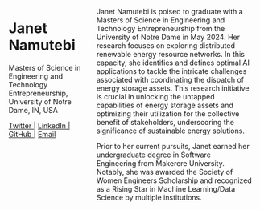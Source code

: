 <link rel="stylesheet" href="https://cdnjs.cloudflare.com/ajax/libs/font-awesome/5.15.4/css/all.min.css" integrity="sha384-GLhlTQ8iZS+9Ll6M6ZSczkGMITMOGQ4CXLr5+iEACYFh5H8I5kN5Z3u9yExl70+b" crossorigin="anonymous">

<div style="display: flex; flex-direction: row;">
    <div style="flex: 1; padding: 0 10px;">
        <h1><strong>Janet Namutebi</strong></h1>
        <p>Masters of Science in Engineering and Technology Entrepreneurship, University of Notre Dame, IN, USA</p>
        <!-- Social Media Links with Icons -->
       <p>
           <a href="https://twitter.com/janetjanx" target="_blank" title="Twitter"><i class="fab fa-twitter"></i>Twitter |</a>
           <a href="https://linkedin.com/in/janetnamutebi" target="_blank" title="LinkedIn"><i class="fab fa-linkedin"></i>LinkedIn |</a>
           <a href="https://github.com/janetjanx" target="_blank" title="GitHub">GitHub |<i class="fab fa-github"></i></a>
           <a href="mailto:jnamuteb@nd.edu" target="_blank" title="Email"><i class="fab fa-email"></i>Email</a>
       </p>
    </div>
    <div style="flex: 2; padding: 0 10px;">
        <p> Janet Namutebi is poised to graduate with a Masters of Science in Engineering and Technology Entrepreneurship from the University of Notre Dame in May 2024. Her research focuses on exploring distributed renewable energy resource networks. In this capacity, she identifies and defines optimal AI applications to tackle the intricate challenges associated with coordinating the dispatch of energy storage assets. This research initiative is crucial in unlocking the untapped capabilities of energy storage assets and optimizing their utilization for the collective benefit of stakeholders, underscoring the significance of sustainable energy solutions. 
        </p>
        <p> Prior to her current pursuits, Janet earned her undergraduate degree in Software Engineering from Makerere University. Notably, she was awarded the Society of Women Engineers Scholarship and recognized as a Rising Star in Machine Learning/Data Science by multiple institutions.
        </p>
    </div>

</div>